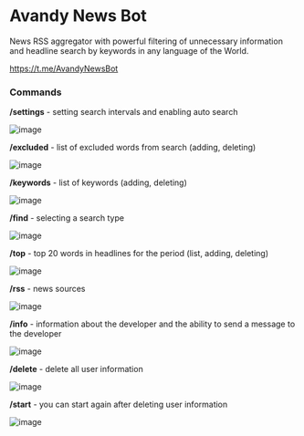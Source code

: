 # Avandy News Bot

News RSS aggregator with powerful filtering of unnecessary information 
and headline search by keywords in any language of the World.

https://t.me/AvandyNewsBot

### Commands

**/settings**   - setting search intervals and enabling auto search

![image](https://github.com/mrprogre/avandy-news-bot/assets/45883640/d7377359-9075-4423-9d53-ffb33fdaf97e)

**/excluded**   - list of excluded words from search (adding, deleting)

![image](https://github.com/mrprogre/avandy-news-bot/assets/45883640/7de4c058-02dc-443f-a272-0cd66bc24fcd)

**/keywords**   - list of keywords (adding, deleting)

![image](https://github.com/mrprogre/avandy-news-bot/assets/45883640/0c3e7a0d-0110-4d6d-b597-2888e79880da)

**/find**       - selecting a search type

![image](https://github.com/mrprogre/avandy-news-bot/assets/45883640/2c1bd9c7-a67a-45df-9c5e-c60ca2ba089d)

**/top**      - top 20 words in headlines for the period (list, adding, deleting)

![image](https://github.com/mrprogre/avandy-news-bot/assets/45883640/0bbd081f-4f71-4105-b08e-64a16e951d32)

**/rss**        - news sources

![image](https://github.com/mrprogre/avandy-news-bot/assets/45883640/0f4b1201-144e-46a1-b615-1bc4678bf719)

**/info**       - information about the developer and the ability to send a message to the developer

![image](https://github.com/mrprogre/avandy-news-bot/assets/45883640/7147d611-cc06-4448-93d7-82b5ed930e74)

**/delete**     - delete all user information

![image](https://github.com/mrprogre/avandy-news-bot/assets/45883640/b7a7309e-f82a-43dc-b525-ca27923e1df8)

**/start**      - you can start again after deleting user information

![image](https://github.com/mrprogre/avandy-news-bot/assets/45883640/1f1c3e50-1dd6-4c30-b037-4f4425d9c864)
